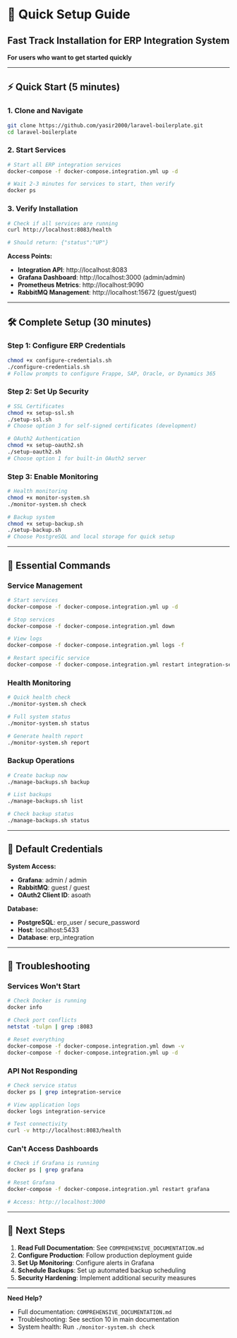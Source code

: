 # 🔧 Quick Setup Guide
## Fast Track Installation for ERP Integration System

**For users who want to get started quickly**

---

## ⚡ Quick Start (5 minutes)

### 1. Clone and Navigate
```bash
git clone https://github.com/yasir2000/laravel-boilerplate.git
cd laravel-boilerplate
```

### 2. Start Services
```bash
# Start all ERP integration services
docker-compose -f docker-compose.integration.yml up -d

# Wait 2-3 minutes for services to start, then verify
docker ps
```

### 3. Verify Installation
```bash
# Check if all services are running
curl http://localhost:8083/health

# Should return: {"status":"UP"}
```

**Access Points:**
- **Integration API**: http://localhost:8083
- **Grafana Dashboard**: http://localhost:3000 (admin/admin)
- **Prometheus Metrics**: http://localhost:9090
- **RabbitMQ Management**: http://localhost:15672 (guest/guest)

---

## 🛠️ Complete Setup (30 minutes)

### Step 1: Configure ERP Credentials
```bash
chmod +x configure-credentials.sh
./configure-credentials.sh
# Follow prompts to configure Frappe, SAP, Oracle, or Dynamics 365
```

### Step 2: Set Up Security
```bash
# SSL Certificates
chmod +x setup-ssl.sh
./setup-ssl.sh
# Choose option 3 for self-signed certificates (development)

# OAuth2 Authentication
chmod +x setup-oauth2.sh
./setup-oauth2.sh
# Choose option 1 for built-in OAuth2 server
```

### Step 3: Enable Monitoring
```bash
# Health monitoring
chmod +x monitor-system.sh
./monitor-system.sh check

# Backup system
chmod +x setup-backup.sh
./setup-backup.sh
# Choose PostgreSQL and local storage for quick setup
```

---

## 🎯 Essential Commands

### Service Management
```bash
# Start services
docker-compose -f docker-compose.integration.yml up -d

# Stop services
docker-compose -f docker-compose.integration.yml down

# View logs
docker-compose -f docker-compose.integration.yml logs -f

# Restart specific service
docker-compose -f docker-compose.integration.yml restart integration-service
```

### Health Monitoring
```bash
# Quick health check
./monitor-system.sh check

# Full system status
./monitor-system.sh status

# Generate health report
./monitor-system.sh report
```

### Backup Operations
```bash
# Create backup now
./manage-backups.sh backup

# List backups
./manage-backups.sh list

# Check backup status
./manage-backups.sh status
```

---

## 🔑 Default Credentials

**System Access:**
- **Grafana**: admin / admin
- **RabbitMQ**: guest / guest
- **OAuth2 Client ID**: asoath

**Database:**
- **PostgreSQL**: erp_user / secure_password
- **Host**: localhost:5433
- **Database**: erp_integration

---

## 🚨 Troubleshooting

### Services Won't Start
```bash
# Check Docker is running
docker info

# Check port conflicts
netstat -tulpn | grep :8083

# Reset everything
docker-compose -f docker-compose.integration.yml down -v
docker-compose -f docker-compose.integration.yml up -d
```

### API Not Responding
```bash
# Check service status
docker ps | grep integration-service

# View application logs
docker logs integration-service

# Test connectivity
curl -v http://localhost:8083/health
```

### Can't Access Dashboards
```bash
# Check if Grafana is running
docker ps | grep grafana

# Reset Grafana
docker-compose -f docker-compose.integration.yml restart grafana

# Access: http://localhost:3000
```

---

## 📖 Next Steps

1. **Read Full Documentation**: See `COMPREHENSIVE_DOCUMENTATION.md`
2. **Configure Production**: Follow production deployment guide
3. **Set Up Monitoring**: Configure alerts in Grafana
4. **Schedule Backups**: Set up automated backup scheduling
5. **Security Hardening**: Implement additional security measures

---

**Need Help?** 
- Full documentation: `COMPREHENSIVE_DOCUMENTATION.md`
- Troubleshooting: See section 10 in main documentation
- System health: Run `./monitor-system.sh check`